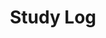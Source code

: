 ---
layout: list
type: category
title: Study Log
slug: studylog
sidebar: true
order: 4
description: >
  배운것과 공부한 것은 그날그날 기록합니다.<br>
  What did I learn and study.
---